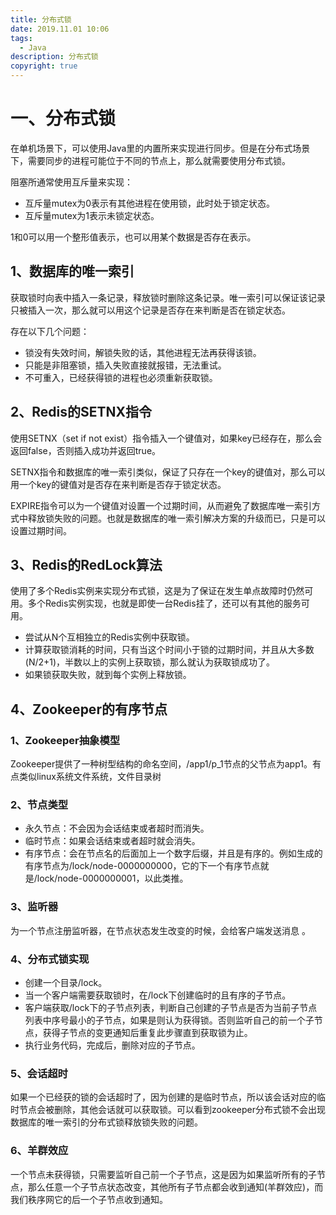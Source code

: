 ```yaml
---
title: 分布式锁
date: 2019.11.01 10:06
tags:
  - Java
description: 分布式锁
copyright: true
---
```


# 一、分布式锁

在单机场景下，可以使用Java里的内置所来实现进行同步。但是在分布式场景下，需要同步的进程可能位于不同的节点上，那么就需要使用分布式锁。

阻塞所通常使用互斥量来实现：

- 互斥量mutex为0表示有其他进程在使用锁，此时处于锁定状态。
- 互斥量mutex为1表示未锁定状态。

1和0可以用一个整形值表示，也可以用某个数据是否存在表示。

## 1、数据库的唯一索引

获取锁时向表中插入一条记录，释放锁时删除这条记录。唯一索引可以保证该记录只被插入一次，那么就可以用这个记录是否存在来判断是否在锁定状态。

存在以下几个问题：

- 锁没有失效时间，解锁失败的话，其他进程无法再获得该锁。
- 只能是非阻塞锁，插入失败直接就报错，无法重试。
- 不可重入，已经获得锁的进程也必须重新获取锁。

## 2、Redis的SETNX指令

使用SETNX（set if not exist）指令插入一个键值对，如果key已经存在，那么会返回false，否则插入成功并返回true。

SETNX指令和数据库的唯一索引类似，保证了只存在一个key的键值对，那么可以用一个key的键值对是否存在来判断是否存于锁定状态。

EXPIRE指令可以为一个键值对设置一个过期时间，从而避免了数据库唯一索引方式中释放锁失败的问题。也就是数据库的唯一索引解决方案的升级而已，只是可以设置过期时间。

## 3、Redis的RedLock算法

使用了多个Redis实例来实现分布式锁，这是为了保证在发生单点故障时仍然可用。多个Redis实例实现，也就是即使一台Redis挂了，还可以有其他的服务可用。

- 尝试从N个互相独立的Redis实例中获取锁。
- 计算获取锁消耗的时间，只有当这个时间小于锁的过期时间，并且从大多数(N/2+1)，半数以上的实例上获取锁，那么就认为获取锁成功了。
- 如果锁获取失败，就到每个实例上释放锁。

## 4、Zookeeper的有序节点

### 1、Zookeeper抽象模型

Zookeeper提供了一种树型结构的命名空间，/app1/p_1节点的父节点为app1。有点类似linux系统文件系统，文件目录树

### 2、节点类型

- 永久节点：不会因为会话结束或者超时而消失。
- 临时节点：如果会话结束或者超时就会消失。
- 有序节点：会在节点名的后面加上一个数字后缀，并且是有序的。例如生成的有序节点为/lock/node-0000000000，它的下一个有序节点就是/lock/node-0000000001，以此类推。

### 3、监听器

为一个节点注册监听器，在节点状态发生改变的时候，会给客户端发送消息 。

### 4、分布式锁实现

- 创建一个目录/lock。
- 当一个客户端需要获取锁时，在/lock下创建临时的且有序的子节点。
- 客户端获取/lock下的子节点列表，判断自己创建的子节点是否为当前子节点列表中序号最小的子节点，如果是则认为获得锁。否则监听自己的前一个子节点，获得子节点的变更通知后重复此步骤直到获取锁为止。
- 执行业务代码，完成后，删除对应的子节点。

### 5、会话超时

如果一个已经获的锁的会话超时了，因为创建的是临时节点，所以该会话对应的临时节点会被删除，其他会话就可以获取锁。可以看到zookeeper分布式锁不会出现数据库的唯一索引的分布式锁释放锁失败的问题。

### 6、羊群效应

一个节点未获得锁，只需要监听自己前一个子节点，这是因为如果监听所有的子节点，那么任意一个子节点状态改变，其他所有子节点都会收到通知(羊群效应)，而我们秩序网它的后一个子节点收到通知。
